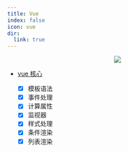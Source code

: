 ```yaml
---
title: Vue
index: false
icon: vue
dir:
  link: true
---
```


<center>

<img src='https://zfh-nanjing-bucket.oss-cn-nanjing.aliyuncs.com/blog-images/尤大摊手.png'/>

</center>

<BiliBili bvid="BV1uC4y1a7Ek" />

- [vue 核心](/前端框架/Vue/Vue核心.html)

  - [x] 模板语法
  - [x] 事件处理
  - [x] 计算属性
  - [x] 监视器
  - [x] 样式处理
  - [x] 条件渲染
  - [x] 列表渲染
